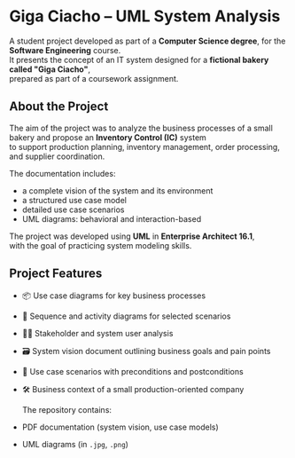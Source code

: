 # Giga Ciacho – UML System Analysis

A student project developed as part of a **Computer Science degree**, for the **Software Engineering** course.  
It presents the concept of an IT system designed for a **fictional bakery called "Giga Ciacho"**,  
prepared as part of a coursework assignment.

## About the Project

The aim of the project was to analyze the business processes of a small bakery and propose an **Inventory Control (IC)** system  
to support production planning, inventory management, order processing, and supplier coordination.

The documentation includes:
- a complete vision of the system and its environment
- a structured use case model
- detailed use case scenarios
- UML diagrams: behavioral and interaction-based

The project was developed using **UML** in **Enterprise Architect 16.1**,  
with the goal of practicing system modeling skills.

## Project Features

- 📦 Use case diagrams for key business processes  
- 🔁 Sequence and activity diagrams for selected scenarios  
- 🧑‍💼 Stakeholder and system user analysis  
- 🗃️ System vision document outlining business goals and pain points  
- 🧩 Use case scenarios with preconditions and postconditions  
- 🛠️ Business context of a small production-oriented company

  The repository contains:
- PDF documentation (system vision, use case models)
- UML diagrams (in `.jpg`, `.png`)
